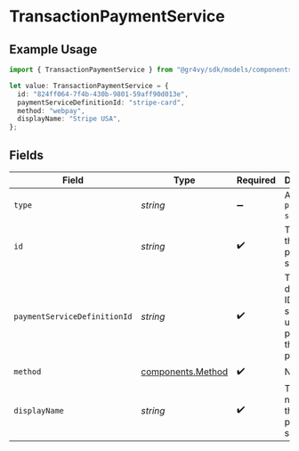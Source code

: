 # TransactionPaymentService

## Example Usage

```typescript
import { TransactionPaymentService } from "@gr4vy/sdk/models/components";

let value: TransactionPaymentService = {
  id: "824ff064-7f4b-430b-9801-59aff90d013e",
  paymentServiceDefinitionId: "stripe-card",
  method: "webpay",
  displayName: "Stripe USA",
};
```

## Fields

| Field                                                          | Type                                                           | Required                                                       | Description                                                    | Example                                                        |
| -------------------------------------------------------------- | -------------------------------------------------------------- | -------------------------------------------------------------- | -------------------------------------------------------------- | -------------------------------------------------------------- |
| `type`                                                         | *string*                                                       | :heavy_minus_sign:                                             | Always `payment-service`.                                      | payment-service                                                |
| `id`                                                           | *string*                                                       | :heavy_check_mark:                                             | The ID for the payment-service.                                | 824ff064-7f4b-430b-9801-59aff90d013e                           |
| `paymentServiceDefinitionId`                                   | *string*                                                       | :heavy_check_mark:                                             | The definition ID of the service used to process this payment. | stripe-card                                                    |
| `method`                                                       | [components.Method](../../models/components/method.md)         | :heavy_check_mark:                                             | N/A                                                            |                                                                |
| `displayName`                                                  | *string*                                                       | :heavy_check_mark:                                             | The display name for the payment service.                      | Stripe USA                                                     |